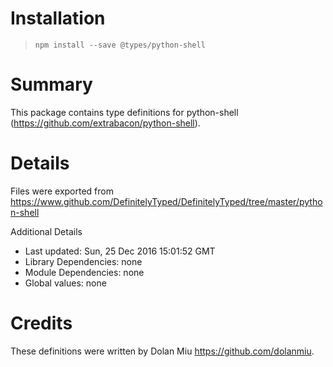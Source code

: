 # Installation
> `npm install --save @types/python-shell`

# Summary
This package contains type definitions for python-shell (https://github.com/extrabacon/python-shell).

# Details
Files were exported from https://www.github.com/DefinitelyTyped/DefinitelyTyped/tree/master/python-shell

Additional Details
 * Last updated: Sun, 25 Dec 2016 15:01:52 GMT
 * Library Dependencies: none
 * Module Dependencies: none
 * Global values: none

# Credits
These definitions were written by Dolan Miu <https://github.com/dolanmiu>.
